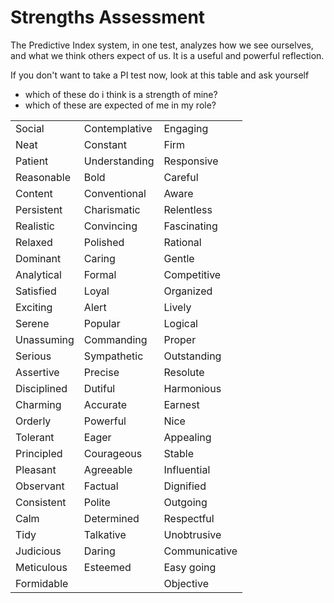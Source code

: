# Strengths Assessment

The Predictive Index system, in one test, analyzes how we see ourselves, and what we think others expect of us.  It is a useful and powerful reflection.

If you don't want to take a PI test now, look at this table and ask yourself

* which of these do i think is a strength of mine?
* which of these are expected of me in my role?


|             |               |               |
|-------------|---------------|---------------|
| Social      | Contemplative | Engaging      |
| Neat        | Constant      | Firm          |
| Patient     | Understanding | Responsive    |
| Reasonable  | Bold          | Careful       |
| Content     | Conventional  | Aware         |
| Persistent  | Charismatic   | Relentless    |
| Realistic   | Convincing    | Fascinating   |
| Relaxed     | Polished      | Rational      |
| Dominant    | Caring        | Gentle        |
| Analytical  | Formal        | Competitive   |
| Satisfied   | Loyal         | Organized     |
| Exciting    | Alert         | Lively        |
| Serene      | Popular       | Logical       |
| Unassuming  | Commanding    | Proper        |
| Serious     | Sympathetic   | Outstanding   |
| Assertive   | Precise       | Resolute      |
| Disciplined | Dutiful       | Harmonious    |
| Charming    | Accurate      | Earnest       |
| Orderly     | Powerful      | Nice          |
| Tolerant    | Eager         | Appealing     |
| Principled  | Courageous    | Stable        |
| Pleasant    | Agreeable     | Influential   |
| Observant   | Factual       | Dignified     |
| Consistent  | Polite        | Outgoing      |
| Calm        | Determined    | Respectful    |
| Tidy        | Talkative     | Unobtrusive   |
| Judicious   | Daring        | Communicative |
| Meticulous  | Esteemed      | Easy going    |
| Formidable  |               | Objective     |